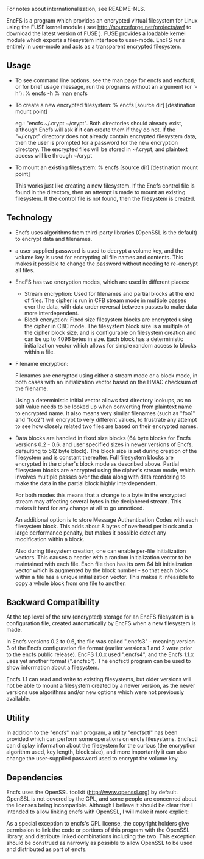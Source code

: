 For notes about internationalization, see README-NLS.

EncFS is a program which provides an encrypted virtual filesystem for Linux
using the FUSE kernel module ( see http://sourceforge.net/projects/avf to
download the latest version of FUSE ).  FUSE provides a loadable kernel module
which exports a filesystem interface to user-mode.  EncFS runs entirely in
user-mode and acts as a transparent encrypted filesystem.

Usage
-----

 - To see command line options, see the man page for encfs and encfsctl, or for
   brief usage message, run the programs without an argument (or '-h'):
   % encfs -h
   % man encfs

 - To create a new encrypted filesystem:
   % encfs [source dir] [destination mount point]

   eg.: "encfs ~/.crypt ~/crypt".  Both directories should already exist,
   although Encfs will ask if it can create them if they do not.  If the
   "~/.crypt" directory does not already contain encrypted filesystem data,
   then the user is prompted for a password for the new encryption directory.
   The encrypted files will be stored in ~/.crypt, and plaintext access will be
   through ~/crypt

 - To mount an existing filesystem:
   % encfs [source dir] [destination mount point]

   This works just like creating a new filesystem.  If the Encfs control file
   is found in the directory, then an attempt is made to mount an existing
   filesystem.  If the control file is not found, then the filesystem is
   created.


Technology
----------

 - Encfs uses algorithms from third-party libraries (OpenSSL is the default) to
   encrypt data and filenames.

 - a user supplied password is used to decrypt a volume key, and the volume key
   is used for encrypting all file names and contents.  This makes it possible
   to change the password without needing to re-encrypt all files.

 - EncFS has two encryption modes, which are used in different places:
    - Stream encryption:
	Used for filenames and partial blocks at the end of files.
	The cipher is run in CFB stream mode in multiple passes over the data,
	with data order reversal between passes to make data more
	interdependent.
    - Block encryption:
	Fixed size filesystem blocks are encrypted using the cipher in CBC
	mode.  The filesystem block size is a multiple of the cipher block
	size, and is configurable on filesystem creation and can be up to 4096
	bytes in size.  Each block has a deterministic initialization vector
	which allows for simple random access to blocks within a file.

 - Filename encryption:

   Filenames are encrypted using either a stream mode or a block mode, in both
   cases with an initialization vector based on the HMAC checksum of the
   filename.
 
   Using a deterministic initial vector allows fast directory lookups, as no
   salt value needs to be looked up when converting from plaintext name to
   encrypted name.  It also means very similar filenames (such as "foo1" and
   "foo2") will encrypt to very different values, to frustrate any attempt to
   see how closely related two files are based on their encrypted names.

 - Data blocks are handled in fixed size blocks (64 byte blocks for Encfs
   versions 0.2 - 0.6, and user specified sizes in newer versions of Encfs,
   defaulting to 512 byte block).  The block size is set during creation of the
   filesystem and is constant thereafter.
   Full filesystem blocks are encrypted in the cipher's block mode as described
   above.  Partial filesystem blocks are encrypted using the cipher's stream
   mode, which involves multiple passes over the data along with data
   reordering to make the data in the partial block highly interdependent.
    
   For both modes this means that a change to a byte in the encrypted stream
   may affecting several bytes in the deciphered stream.  This makes it hard
   for any change at all to go unnoticed. 

   An additional option is to store Message Authentication Codes with each
   filesystem block.  This adds about 8 bytes of overhead per block and a
   large performance penalty, but makes it possible detect any modification
   within a block.

   Also during filesystem creation, one can enable per-file initialization
   vectors.  This causes a header with a random initialization vector to be
   maintained with each file.  Each file then has its own 64 bit initialization
   vector which is augmented by the block number - so that each block within a
   file has a unique initialization vector.  This makes it infeasible to copy a
   whole block from one file to another. 

Backward Compatibility
----------------------

   At the top level of the raw (encrypted) storage for an EncFS filesystem is a
   configuration file, created automatically by EncFS when a new filesystem is
   made.

   In Encfs versions 0.2 to 0.6, the file was called ".encfs3" - meaning
   version 3 of the Encfs configuration file format (earlier versions 1 and 2
   were prior to the encfs public release).  EncFS 1.0.x used ".encfs4", and
   the Encfs 1.1.x uses yet another format (".encfs5").  The encfsctl program
   can be used to show information about a filesystem.
  
   Encfs 1.1 can read and write to existing filesystems, but older versions
   will not be able to mount a filesystem created by a newer version, as the
   newer versions use algorithms and/or new options which were not previously
   available.

Utility
-------

   In addition to the "encfs" main program, a utility "encfsctl" has been
   provided which can perform some operations on encfs filesystems.  Encfsctl
   can display information about the filesystem for the curious (the encryption
   algorithm used, key length, block size), and more importantly it can also
   change the user-supplied password used to encrypt the volume key.

Dependencies
------------

   Encfs uses the OpenSSL toolkit (http://www.openssl.org) by default.
   OpenSSL is not covered by the GPL, and some people are concerned about the
   licenses being incompatible.  Although I believe it should be clear that I
   intended to allow linking encfs with OpenSSL, I will make it more explicit:

   As a special exception to encfs's GPL license, the copyright holders give
   permission to link the code or portions of this program with the OpenSSL
   library, and distribute linked combinations including the two.  This
   exception should be construed as narrowly as possible to allow OpenSSL to be
   used and distributed as part of encfs.

